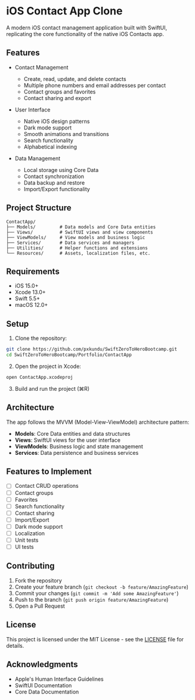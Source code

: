 # iOS Contact App Clone

A modern iOS contact management application built with SwiftUI, replicating the core functionality of the native iOS Contacts app.

## Features

- Contact Management
  - Create, read, update, and delete contacts
  - Multiple phone numbers and email addresses per contact
  - Contact groups and favorites
  - Contact sharing and export

- User Interface
  - Native iOS design patterns
  - Dark mode support
  - Smooth animations and transitions
  - Search functionality
  - Alphabetical indexing

- Data Management
  - Local storage using Core Data
  - Contact synchronization
  - Data backup and restore
  - Import/Export functionality

## Project Structure

```
ContactApp/
├── Models/         # Data models and Core Data entities
├── Views/          # SwiftUI views and view components
├── ViewModels/     # View models and business logic
├── Services/       # Data services and managers
├── Utilities/      # Helper functions and extensions
└── Resources/      # Assets, localization files, etc.
```

## Requirements

- iOS 15.0+
- Xcode 13.0+
- Swift 5.5+
- macOS 12.0+

## Setup

1. Clone the repository:
```bash
git clone https://github.com/pxkundu/SwiftZeroToHeroBootcamp.git
cd SwiftZeroToHeroBootcamp/Portfolio/ContactApp
```

2. Open the project in Xcode:
```bash
open ContactApp.xcodeproj
```

3. Build and run the project (⌘R)

## Architecture

The app follows the MVVM (Model-View-ViewModel) architecture pattern:

- **Models**: Core Data entities and data structures
- **Views**: SwiftUI views for the user interface
- **ViewModels**: Business logic and state management
- **Services**: Data persistence and business services

## Features to Implement

- [ ] Contact CRUD operations
- [ ] Contact groups
- [ ] Favorites
- [ ] Search functionality
- [ ] Contact sharing
- [ ] Import/Export
- [ ] Dark mode support
- [ ] Localization
- [ ] Unit tests
- [ ] UI tests

## Contributing

1. Fork the repository
2. Create your feature branch (`git checkout -b feature/AmazingFeature`)
3. Commit your changes (`git commit -m 'Add some AmazingFeature'`)
4. Push to the branch (`git push origin feature/AmazingFeature`)
5. Open a Pull Request

## License

This project is licensed under the MIT License - see the [LICENSE](LICENSE) file for details.

## Acknowledgments

- Apple's Human Interface Guidelines
- SwiftUI Documentation
- Core Data Documentation 